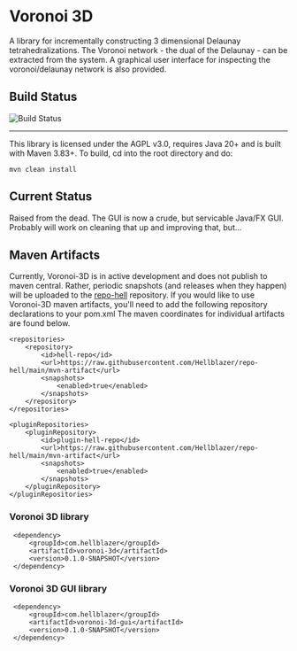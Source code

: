 # Voronoi 3D

A library for incrementally constructing 3 dimensional Delaunay tetrahedralizations.  The Voronoi network - the dual of the Delaunay - can be extracted from the system.  A graphical user interface for inspecting the voronoi/delaunay network is also provided.  

## Build Status
![Build Status](https://github.com/hellblazer/Voronoi-3D/actions/workflows/maven.yml/badge.svg)

___
This library is licensed under the AGPL v3.0, requires Java 20+ and is built with Maven 3.83+.  To build, cd into the root directory and do:

    mvn clean install

## Current Status
Raised from the dead.  The GUI is now a crude, but servicable Java/FX GUI.  Probably will work on cleaning that up and improving that, but...

## Maven Artifacts
Currently, Voronoi-3D is in active development and does not publish to maven central.  Rather, periodic snapshots (and releases when they happen)
will be uploaded to the [repo-hell]() repository.  If you would like to use Voronoi-3D maven artifacts, you'll need to add the following repository
declarations to your pom.xml  The maven coordinates for individual artifacts are found below.
    
    <repositories>
        <repository>
            <id>hell-repo</id>
            <url>https://raw.githubusercontent.com/Hellblazer/repo-hell/main/mvn-artifact</url>
            <snapshots>
                <enabled>true</enabled>
            </snapshots>
        </repository>
    </repositories>

    <pluginRepositories>
        <pluginRepository>
            <id>plugin-hell-repo</id>
            <url>https://raw.githubusercontent.com/Hellblazer/repo-hell/main/mvn-artifact</url>
            <snapshots>
                <enabled>true</enabled>
            </snapshots>
        </pluginRepository>
    </pluginRepositories>
 
### Voronoi 3D library

     <dependency>
         <groupId>com.hellblazer</groupId>
         <artifactId>voronoi-3d</artifactId>
         <version>0.1.0-SNAPSHOT</version>
     </dependency>
 
### Voronoi 3D GUI library

     <dependency>
         <groupId>com.hellblazer</groupId>
         <artifactId>voronoi-3d-gui</artifactId>
         <version>0.1.0-SNAPSHOT</version>
     </dependency>
     
